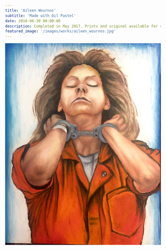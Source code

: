 ```yaml
---
title: 'Aileen Wournos'
subtitle: 'Made with Oil Pastel'
date: 2018-06-30 00:00:00
description: Completed in May 2017. Prints and original available for sale.
featured_image: '/images/works/aileen_wournos.jpg'
---
```


![](/images/works/aileen_wournos.jpg)

